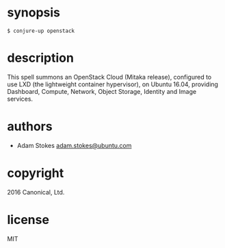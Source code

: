# synopsis

    $ conjure-up openstack

# description

This spell summons an OpenStack Cloud (Mitaka release), configured to use LXD (the lightweight container hypervisor), on Ubuntu 16.04, providing Dashboard, Compute, Network, Object Storage, Identity and Image services.

# authors

- Adam Stokes <adam.stokes@ubuntu.com>

# copyright

2016 Canonical, Ltd.

# license

MIT
